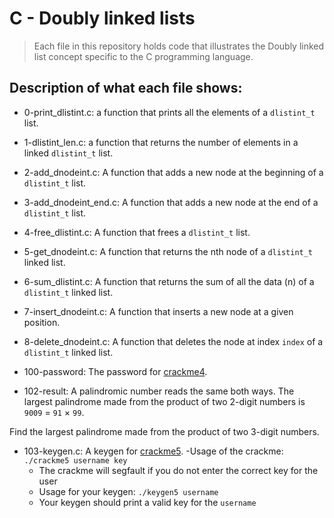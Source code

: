 # C - Doubly linked lists
> Each file in this repository holds code that illustrates the Doubly linked list concept
> specific to the C programming language.

## Description of what each file shows:
* 0-print_dlistint.c: a function that prints all the elements of a ```dlistint_t``` list.

* 1-dlistint_len.c: a function that returns the number of elements in a linked ```dlistint_t``` list.

* 2-add_dnodeint.c: A function that adds a new node at the beginning of a ```dlistint_t``` list.

* 3-add_dnodeint_end.c: A function that adds a new node at the end of a ```dlistint_t``` list.

* 4-free_dlistint.c: A function that frees a ```dlistint_t``` list.

* 5-get_dnodeint.c: A function that returns the nth node of a ```dlistint_t``` linked list.

* 6-sum_dlistint.c: A function that returns the sum of all the data (n) of a ```dlistint_t``` linked list.

* 7-insert_dnodeint.c: A function that inserts a new node at a given position.

* 8-delete_dnodeint.c: A function that deletes the node at index ```index``` of a ```dlistint_t``` linked list.

* 100-password: The password for [crackme4](https://github.com/holbertonschool/0x17.c).

* 102-result: A palindromic number reads the same both ways. The largest palindrome made from the product of two 2-digit numbers is ```9009``` = ```91``` × ```99```.

Find the largest palindrome made from the product of two 3-digit numbers.

* 103-keygen.c:  A keygen for [crackme5](https://github.com/holbertonschool/0x17.c).
	-Usage of the crackme: ```./crackme5 username key```
	- The crackme will segfault if you do not enter the correct key for the user
	- Usage for your keygen: ```./keygen5 username```
	- Your keygen should print a valid key for the ```username```
